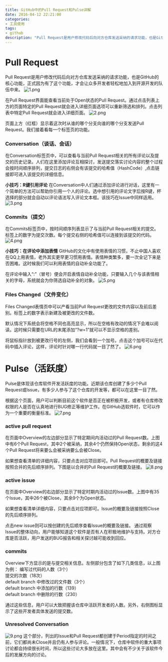 ```yaml
---
title: GitHub中的Pull Request和Pulse详解
date: 2016-04-12 22:21:00
categories:
- 工具使用
tags:
- github
description: "Pull Request是用户修改代码后向对方仓库发送采纳的请求功能，也是GitHub的核心功能，正式因为有了这个功能，才会让众多开发者轻松地加入到开源开发的队伍中来。"
---
```


Pull Request
=========================
Pull Request是用户修改代码后向对方仓库发送采纳的请求功能，也是GitHub的核心功能，正式因为有了这个功能，才会让众多开发者轻松地加入到开源开发的队伍中来。
![1.png](http://ww4.sinaimg.cn/large/006tNc79ly1g5d7zbhwbqj30rm0dogmq.jpg)

在Pull Request界面能查看当前处于Open状态的Pull Request。通过点击列表上方的页面特定的Pull Request就会进入详细页面选项可以重新筛选和排列。点击列表中特定Pull Request就会进入详细页面。
![2.png](http://ww4.sinaimg.cn/large/006tNc79ly1g5d7zcduboj30se0g6tac.jpg)

页面上方（红框）显示着这次时从谁的哪个分支向谁的哪个分支发送Pull Request。我们接着看每一个标签页的功能。

### Conversation（谈话、会话）
在Conversation标签页中，可以查看与当前Pull Request相关的所有评论以及提交的历史记录。人们在这里添加评论互相探讨，发送提交落实讨论内容的整个过程会按时间顺序排列，提交日志的右侧会有该提交的哈希值（HashCode）,点击链接即可进入该提交的详细信息。

**小技巧：R键引用评论**
在Conversation中人们通过添加评论进行对话，这里有一个简单的方法可以帮助你引用一个人的评论。选中想引用的评论文字后按R键，杯选择的部分就会自动以评论语法写入评论文本框。该技巧在Issue中同样适用。
![3.png](http://ww3.sinaimg.cn/large/006tNc79ly1g5d7zda332j30n40f6myj.jpg)

### Commits（提交）
在Commits标签页中，按时间顺序列表显示了与当前Pull Request相关的提交。标签上的数字为提交次数。每个提交右侧的哈希值可以连接到该提交的代码。
![4.png](http://ww3.sinaimg.cn/large/006tNc79ly1g5d7zenrghj30s10c2jsv.jpg)

**小技巧：在评论中添加表情**
GitHub的文化中有使用表情的习惯，不止中国人喜欢在QQ上用表情，老外其实更早更习惯用表情。表情种类繁多，要一次全记下来是否困难。这时候我们可以利用表情的自动补全功能了。

在评论中输入“:”（冒号）便会开启表情自动补全功能，只要输入几个与该表情相关的字母，系统就会为你筛选自动补全的对象。
![5.png](http://ww4.sinaimg.cn/large/006tNc79ly1g5d7zfl31ej30n307lwf2.jpg)

### Files Changed（文件变化）
Files Changed表情页中可以产看当前Pull Request更改的文件内容以及前后差别。标签上的数字表示新建及被更改的文件数。

默认情况下系统会将空格不同也高亮显示，所以在空格有改动的情况下会难以阅读。这时候只需要在URL的末尾添加“?w=1”就可以不显示空格的差别。

将鼠标指针放到被更改行号的左侧，我们会看到一个加号。点击这个加号可以在代码中插入评论，这样，评论时针对哪一行代码就一目了然了。
![6.png](http://ww3.sinaimg.cn/large/006tNc79ly1g5d7zgl0uxj30s50c83zv.jpg)

Pulse（活跃度）
===========================
Pulse是体现该仓库软件开发活跃度的功能。近期该仓库创建了多少个Pull Request或Issue，有多少人参与了这个仓库的开发等，都可以在这里一目了然。

根据这个页面，用户可以判断目前这个软件是否正在被积极开发，或者有仓库修改权限的人是否在认真地进行BUG修正等维护工作。在GitHub选软件时，它可以作为一个重要的衡量标准。
![7.png](http://ww4.sinaimg.cn/large/006tNc79ly1g5d7zhk7ftj30rp0fuabf.jpg)

### active pull request
在页面中Overview的左边部分显示了特定期间内活动过的Pull Request数。上图中有6个Pull Request，其中2个被采纳，其余4个仍然保持Open状态，剩余的这4个Pull Request将来要么会被采纳要么会被Close。

如果想查看清单的详细内容，只要点击对应项目即可。Pull Request的概要及链接按照合并的先后顺序排列。下图是以合并的Pull Request的概要及链接。
![8.png](http://ww4.sinaimg.cn/large/006tNc79ly1g5d7zif7z6j30p0046dfy.jpg)

### active issue
在页面中Overview的右边部分显示了特定时期内活动过的Issue数。上图中有35个Issue，其中26个被Close，其余9个为Open状态。

如果想查看清单详细内容，只要点击对应项即可。Issue的概要及链接按照Close的先后顺序排列。

点击new issue则可以按创建的先后顺序查看Issue的概要及链接。
通过观察Issue的整体动向，用户能够知道这个软件是否有人在积极地维护与支持。对方仓库是否活跃，用户发送的BUG报告和相关探讨越可能收到回应。

### commits
Overview下方显示的是与提交相关信息。左侧部分包含了如下几类信息，以上图为例：
编写过代码的人数（3个）  
提交的次数（18次）  
default branch 中修改过的文件数（3个）  
default branch 中添加的行数（139）  
default branch 中删除的行数（230）  

通过这些信息，用户可以大致把握该仓库中活跃开发者的人数。另外，右侧图标显示了这些开发者具体发送的提交数。

### Unresolved Conversation
![9.png](http://ww2.sinaimg.cn/large/006tNc79ly1g5d7zjdrqej30sc05y0t9.jpg)
这个部分，列出的Issue和Pull Request都创建于Period指定的时间之前，它们都尚未Close并且仍有人参与评论。一般情况下，仓库中软件的重大事项讨论都会持续很长时间，所以这些讨论大多放在这里。其中会有不少关于该软件今后的发展方向的讨论。